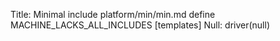 Title: Minimal
include platform/min/min.md
define MACHINE_LACKS_ALL_INCLUDES
[templates]
Null: driver(null)
